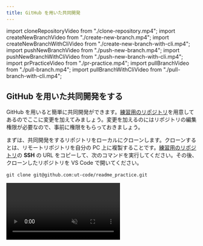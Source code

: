 ```yaml
---
title: GitHub を用いた共同開発
---
```


import cloneRepositoryVideo from "./clone-repository.mp4";
import createNewBranchVideo from "./create-new-branch.mp4";
import createNewBranchWithCliVideo from "./create-new-branch-with-cli.mp4";
import pushNewBranchVideo from "./push-new-branch.mp4";
import pushNewBranchWithCliVideo from "./push-new-branch-with-cli.mp4";
import prPracticeVideo from "./pr-practice.mp4";
import pullBranchVideo from "./pull-branch.mp4";
import pullBranchWithCliVideo from "./pull-branch-with-cli.mp4";

## GitHub を用いた共同開発をする

GitHub を用いると簡単に共同開発ができます。[練習用のリポジトリ](https://github.com/ut-code/readme_practice)を用意してあるのでここに変更を加えてみましょう。変更を加えるのにはリポジトリの編集権限が必要なので、事前に権限をもらっておきましょう。

まずは、共同開発をするリポジトリをローカルにクローンします。クローンするとは、リモートリポジトリを自分の PC 上に複製することです。[練習用のリポジトリ](https://github.com/ut-code/readme_practice)の **SSH** の URL をコピーして、次のコマンドを実行してください。その後、クローンしたリポジトリを VS Code で開いてください。

```shell
git clone git@github.com:ut-code/readme_practice.git
```

<video src={cloneRepositoryVideo} muted autoPlay loop controls />

複数のメンバーが並行して変更を加えていくために、Git にはブランチという仕組みが備わっています。まず変更を加えたい時には、メインのブランチから自分の作業専用のブランチを作成します。

```mermaid
gitGraph
  commit id: "Add index.html"
  commit id: "Add service.html"
  commit id: "Add company.html"
  branch add-recruit-page
  commit id: "Add recruit.html"
  checkout main
  branch add-contact-page
  commit id: "Add contact.html"
```

そして、作業が終わったらメインのブランチに自分のブランチの変更を取り込みます。これによって、プロジェクトの本体に影響を与えずに同時並行で開発を進めることが出来ます。

```mermaid
gitGraph
  commit id: "Add index.html"
  commit id: "Add service.html"
  commit id: "Add company.html"
  branch add-recruit-page
  commit id: "Add recruit.html"
  checkout main
  branch add-contact-page
  commit id: "Add contact.html"
  checkout main
  merge add-recruit-page
```

まずは、メインのブランチから自分の作業専用のブランチを作成しましょう。
左下の `main` というボタンをクリックして、`Create new branch from...` を選択します。次に、分岐元のブランチを選択します。今回は `main` を選択します。最後に、新しいブランチの名前を入力します。新しいブランチ名には、変更の内容を端的に表す名前をつけてください。今回は `hello-自分のアカウント名` という名前にしてみましょう。左下の表示が新しいブランチ名に変わったことを確認してください。

<video src={createNewBranchVideo} muted autoPlay loop controls />

:::info `git switch` コマンド

ブランチの作成をコマンドラインから行うこともできます。

まずは、現在いるブランチを確認してみましょう。ターミナルで `git branch` コマンドを実行してください。

```shell
$ git branch
* main
```

ここで、`*` から始まっているのが、現在いるブランチです。`main` となっているはずです。

新しいブランチを作成して移動するには、`git switch` コマンドを使います。

```shell
git switch -c 新しいブランチ名
```

現在いるブランチを確認すると、`*` が移動しているはずです。

```shell
$ git branch
  main
* 新しいブランチ名
```

<video src={createNewBranchWithCliVideo} muted autoPlay loop controls />

:::

この状態で、ファイルに必要な変更を行います。練習用のリポジトリに自分だけの新しいファイルを作ってみましょう。今回は、`自分のアカウント名.txt` というファイルを作ってみましょう。ファイルの中身は何でも構いません。変更ができたらその都度、変更をステージし、コミットします。必要に応じて、コミットの履歴やコミットの差分を確認してください。

変更が終わったら、変更をリモートにも反映します。新しく作ったブランチをリモートリポジトリにプッシュします。

<video src={pushNewBranchVideo} muted autoPlay loop controls />

```mermaid
gitGraph
  commit id: "既存のコミット1"
  commit id: "既存のコミット2"
  branch "hello-自分のアカウント名"
  commit id: "新たな変更"
```

:::info

コマンドラインからプッシュするには、次のコマンドを実行します。

```shell
git push origin ブランチ名
```

<video src={pushNewBranchWithCliVideo} muted autoPlay loop controls />

:::

次に変更をメインのブランチに反映します。GitHub のプルリクエストという機能を使うことで簡単に変更をメインのブランチに取り込むことができます。

```mermaid
gitGraph
commit id: "既存のコミット 1"
commit id: "既存のコミット 2"
branch "hello-自分のアカウント名"
commit id: "新たな変更"
checkout main
merge "hello-自分のアカウント名"
```

GitHub を開き `Pull requests` を開いてください。

![Pull requests](./pull-requests-tab.png)

`New pull request` を押してください。

次のような画面が現れるので、

![Compare changes](./compare-changes.png)

`compare` と書いてある方のブランチを変更して、変更を加えたブランチを選択してください。

![Comparing changes](./comparing-changes.png)

`Create pull request` を押してください。

![Create pull request](./create-pull-request.png)

確認画面が出るので、コメントを書いて `Create pull request` を押してください。これで、プルリクエストを作成することができました。

![Merge pull request](./merge-pull-request.png)

メインのブランチと自分の加えた変更の差分は、`Files changed` タブから確認できます。変更が良さそうだったら、`Merge pull request` を押してください。これで、変更を反映できます。

![Delete branch](./delete-branch.png)

マージしたら、不要になったブランチは削除しておきましょう。

<video src={prPracticeVideo} muted controls />

この後、また変更を加える場合は、他の人が変更を加えている可能性があるので、まずは `main` ブランチに戻って、プルをすることでリモートの変更を取り込みます。その後は、今までと同様に新しいブランチを作成して進めて言ってください。

リモートの変更をプルするには、`Source Control` パネルから `Pull` を押してリモートの変更を取り込みます。

<video src={pullBranchVideo} muted controls />

:::info

コマンドラインからプルするには、次のコマンドを実行します。

```shell
git pull
```

<video src={pullBranchWithCliVideo} muted controls />

:::
